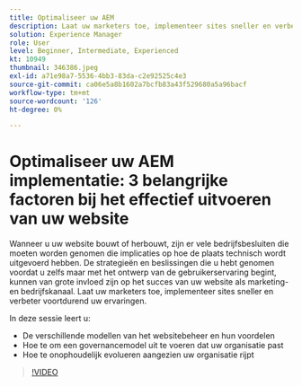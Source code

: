 ```yaml
---
title: Optimaliseer uw AEM
description: Laat uw marketers toe, implementeer sites sneller en verbeter voortdurend uw ervaringen.
solution: Experience Manager
role: User
level: Beginner, Intermediate, Experienced
kt: 10949
thumbnail: 346386.jpeg
exl-id: a71e98a7-5536-4bb3-83da-c2e92525c4e3
source-git-commit: ca06e5a8b1602a7bcfb83a43f529680a5a96bacf
workflow-type: tm+mt
source-wordcount: '126'
ht-degree: 0%

---
```


# Optimaliseer uw AEM implementatie: 3 belangrijke factoren bij het effectief uitvoeren van uw website

Wanneer u uw website bouwt of herbouwt, zijn er vele bedrijfsbesluiten die moeten worden genomen die implicaties op hoe de plaats technisch wordt uitgevoerd hebben. De strategieën en beslissingen die u hebt genomen voordat u zelfs maar met het ontwerp van de gebruikerservaring begint, kunnen van grote invloed zijn op het succes van uw website als marketing- en bedrijfskanaal.  Laat uw marketers toe, implementeer sites sneller en verbeter voortdurend uw ervaringen.

In deze sessie leert u:

* De verschillende modellen van het websitebeheer en hun voordelen
* Hoe te om een governancemodel uit te voeren dat uw organisatie past
* Hoe te onophoudelijk evolueren aangezien uw organisatie rijpt

>[!VIDEO](https://video.tv.adobe.com/v/346386/?quality=12&learn=on)
